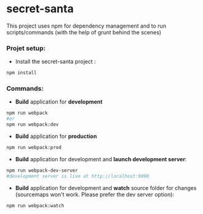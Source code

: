 # secret-santa

This project uses npm for dependency management and to run scripts/commands (with the help of grunt behind the scenes)

### Projet setup:
- Install the secret-santa project :
```sh
npm install
```

### Commands:

- **Build** application for **development**
```sh
npm run webpack
#or
npm run webpack:dev
```

- **Build** application for **production**
```sh
npm run webpack:prod
```

- **Build** application for development and **launch development server**:
```sh
npm run webpack-dev-server
#development server is live at http://localhost:9090
```

- **Build** application for development and **watch** source folder for changes (sourcemaps won't work. Please prefer the dev server option):
```sh
npm run webpack:watch
```
